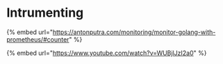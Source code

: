 # Intrumenting

{% embed url="https://antonputra.com/monitoring/monitor-golang-with-prometheus/#counter" %}

{% embed url="https://www.youtube.com/watch?v=WUBjlJzI2a0" %}
